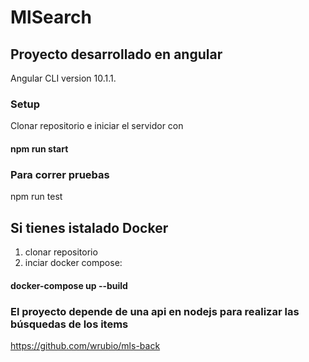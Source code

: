 # MlSearch
## Proyecto desarrollado en angular
Angular CLI version 10.1.1.

### Setup
Clonar repositorio e iniciar el servidor con
#### npm run start

### Para correr pruebas
npm run test

## Si tienes istalado Docker
1. clonar repositorio
2. inciar docker compose:
#### docker-compose up --build

### El proyecto depende de una api en nodejs para realizar las búsquedas de los items
https://github.com/wrubio/mls-back
